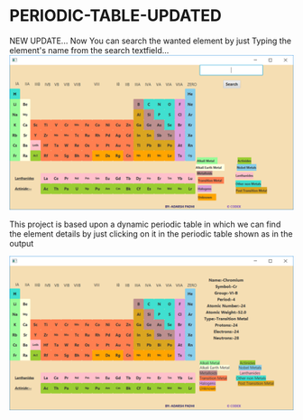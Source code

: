 # PERIODIC-TABLE-UPDATED

NEW UPDATE...
Now You can search the wanted element by just Typing the element's name from the search textfield...
![](https://github.com/adarsh1405/PERIODIC-TABLE-UPDATED/raw/master/Capture.PNG)

This project is based upon a dynamic periodic table in which we can find the element details by just clicking on it in the periodic table shown as in the output



![](https://github.com/adarsh1405/PERIODIC-TABLE-UPDATED/raw/master/output1.PNG)
